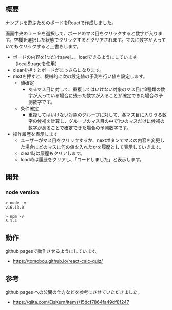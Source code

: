 ## 概要

ナンプレを遊ぶためのボードをReactで作成しました。

画面中央の１－９を選択して、ボードのマス目をクリックすると数字が入ります。空欄を選択した状態でクリックするとクリアされます。マスに数字が入っていてもクリックすると上書きします。

- ボードの内容を1つだけsaveし、loadできるようにしています。（localStrageを使用）
- clearを押すとボードがまっさらになります。
- nextを押すと、機械的に次の設定値の予測を行い値を設定します。
  - 値確定
    - あるマス目に対して、重複してはいけない対象のマス目に8種類の数字が入っている場合に残った数字が入ることが確定できた場合の予測数字です。
  - 条件確定
    - 重複してはいけない対象のグループに対して、各マス目に入りうる数字の候補を計算し、グループのマス目の中で1つのマスだけに候補の数字があることで確定できた場合の予測数字です。
- 操作履歴を表示します
  - ユーザーがマス目をクリックするか、nextボタンでマスの内容を変更した場合にどのマスに何の値を入れたかを履歴として表示していきます。
  - clear時は履歴もクリアします。
  - load時は履歴をクリアし、「ロードしました」と表示します。

## 開発

### node version

```
> node -v
v16.13.0

> npm -v 
8.1.4
```

## 動作
github pagesで動作させるようにしています。

- https://tomobou.github.io/react-calc-quiz/

## 参考

github pages への公開の仕方などを参考にさせていただきました。
- https://qiita.com/EisKern/items/15dcf7864fa49df8f247